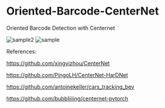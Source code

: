 # Oriented-Barcode-CenterNet
Oriented Barcode Detection with Centernet

![sample2](https://github.com/user-attachments/assets/963dec6d-c279-4542-b42f-accda6f3b757)
![sample](https://github.com/user-attachments/assets/d51f2c00-6102-468e-9c76-55d96f57bd1d)




References:

https://github.com/xingyizhou/CenterNet

https://github.com/PingoLH/CenterNet-HarDNet

https://github.com/antoinekeller/cars_tracking_bev

https://github.com/bubbliiiing/centernet-pytorch


